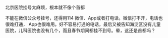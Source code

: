 北京医院挂号太麻烦，根本就不像个首都

不能在微信公众号挂号，还得用114 微信、App或者打电话。微信打不开，电话也很难打通， App也很难用。好不容易打通的电话，最后又被告知海淀区没有儿童医院，儿科医院也没有几个，而且春节期间都挂不到号。晕，这还是首都吗？
